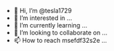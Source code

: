 - 👋 Hi, I’m @tesla1729
- 👀 I’m interested in ...
- 🌱 I’m currently learning ...
- 💞️ I’m looking to collaborate on ...
- 📫 How to reach msefdf32s2e ...

<!---
tesla1729/tesla1729 is a ✨ special ✨ repository because its `README.md` (this file) appears on your GitHub profile.
You can click the Preview link to take a look at your changes.
--->
